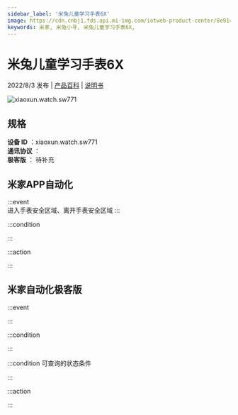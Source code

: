 ```yaml
---
sidebar_label: '米兔儿童学习手表6X'
image: https://cdn.cnbj1.fds.api.mi-img.com/iotweb-product-center/8e914f67deb0a69ae62fd18b5f727a79_1648709920031.png?GalaxyAccessKeyId=AKVGLQWBOVIRQ3XLEW&Expires=9223372036854775807&Signature=mCHUfEZkK4RdcBrMZBg+ttRSIXQ=
keywords: 米家, 米兔小寻, 米兔儿童学习手表6X, 
---
```

# 米兔儿童学习手表6X

2022/8/3 发布 | [产品百科](https://home.mi.com/webapp/content/baike/product/index.html?model=xiaoxun.watch.sw771/) | [说明书](https://home.mi.com/views/introduction.html?model=xiaoxun.watch.sw771&region=cn)

![xiaoxun.watch.sw771](https://cdn.cnbj1.fds.api.mi-img.com/iotweb-product-center/8e914f67deb0a69ae62fd18b5f727a79_1648709920031.png?GalaxyAccessKeyId=AKVGLQWBOVIRQ3XLEW&Expires=9223372036854775807&Signature=mCHUfEZkK4RdcBrMZBg+ttRSIXQ=)

## 规格  
> 
**设备 ID** ：xiaoxun.watch.sw771  
**通讯协议** ：  
**极客版**  ： 待补充 


## 米家APP自动化  

:::event  
进入手表安全区域、离开手表安全区域
:::

:::condition  

:::

:::action   

:::

## 米家自动化极客版  

:::event  

:::

:::condition  

:::

:::condition 可查询的状态条件  

:::

:::action  

:::

        
